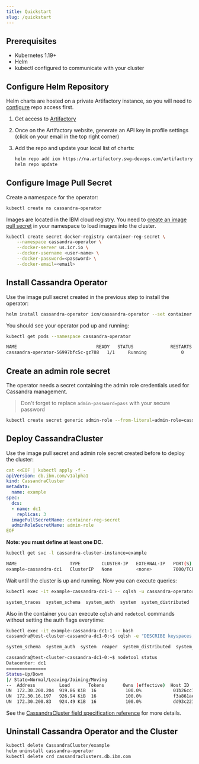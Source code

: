 ```yaml
---
title: Quickstart
slug: /quickstart
---
```


## Prerequisites

* Kubernetes 1.19+
* Helm
* kubectl configured to communicate with your cluster

## Configure Helm Repository

Helm charts are hosted on a private Artifactory instance, so you will need to [configure](https://pages.github.ibm.com/TheWeatherCompany/icm-docs/build-deploy/helm/chart-repositories#how-to-use-your-artifactory-repo-to-install-helm-charts-to-a-kubernetes-cluster) repo access first.

1. Get access to [Artifactory](https://na.artifactory.swg-devops.com)
1. Once on the Artifactory website, generate an API key in profile settings (click on your email in the top right corner)
1. Add the repo and update your local list of charts: 

    ```bash
    helm repo add icm https://na.artifactory.swg-devops.com/artifactory/wcp-icm-helm-virtual --username=<your-email> --password=<api-key>
    helm repo update
    ```
    
## Configure Image Pull Secret

Create a namespace for the operator:

```bash
kubectl create ns cassandra-operator
```

Images are located in the IBM cloud registry. You need to [create an image pull secret](https://pages.github.ibm.com/TheWeatherCompany/icm-docs/managed-kubernetes/container-registry.html#pulling-an-image-in-kubernetes) in your namespace to load images into the cluster.

```bash
kubectl create secret docker-registry container-reg-secret \
    --namespace cassandra-operator \
    --docker-server us.icr.io \
    --docker-username <user-name> \
    --docker-password=<password> \
    --docker-email=<email>
```

## Install Cassandra Operator

Use the image pull secret created in the previous step to install the operator:

```bash
helm install cassandra-operator icm/cassandra-operator --set container.imagePullSecret=container-reg-secret --namespace cassandra-operator
```                                                                                                                        

You should see your operator pod up and running:

```bash
kubectl get pods --namespace cassandra-operator

NAME                              READY   STATUS              RESTARTS   AGE
cassandra-operator-56997bfc5c-gz788   1/1     Running             0          40s
```

## Create an admin role secret

The operator needs a secret containing the admin role credentials used for Cassandra management.

> Don't forget to replace `admin-password=pass` with your secure password

```bash
kubectl create secret generic admin-role --from-literal=admin-role=cassandra-operator --from-literal=admin-password=pass
```

## Deploy CassandraCluster

Use the image pull secret and admin role secret created before to deploy the cluster:

```yaml
cat <<EOF | kubectl apply -f -
apiVersion: db.ibm.com/v1alpha1
kind: CassandraCluster
metadata:
  name: example
spec:
  dcs:
  - name: dc1
    replicas: 3
  imagePullSecretName: container-reg-secret
  adminRoleSecretName: admin-role
EOF
```

**Note: you must define at least one DC.**

```bash
kubectl get svc -l cassandra-cluster-instance=example

NAME                    TYPE        CLUSTER-IP   EXTERNAL-IP   PORT(S)                                        AGE
example-cassandra-dc1   ClusterIP   None         <none>        7000/TCP,7001/TCP,7199/TCP,9042/TCP,9160/TCP   3m
```

Wait until the cluster is up and running. Now you can execute queries:

```bash
kubectl exec -it example-cassandra-dc1-1 -- cqlsh -u cassandra-operator -p pass -e "DESCRIBE keyspaces;"

system_traces  system_schema  system_auth  system  system_distributed
```

Also in the container you can execute `cqlsh` and `nodetool` commands without setting the auth flags everytime:

```bash
kubectl exec -it example-cassandra-dc1-1 -- bash
cassandra@test-cluster-cassandra-dc1-0:~$ cqlsh -e "DESCRIBE keyspaces;"

system_schema  system_auth  system  reaper  system_distributed  system_traces

cassandra@test-cluster-cassandra-dc1-0:~$ nodetool status
Datacenter: dc1
===============
Status=Up/Down
|/ State=Normal/Leaving/Joining/Moving
--  Address         Load       Tokens       Owns (effective)  Host ID                               Rack
UN  172.30.200.204  919.86 KiB  16           100.0%            01b26cc1-4870-4617-97ab-adfa566cccee  rack1
UN  172.30.16.197   926.94 KiB  16           100.0%            f3a861ae-848d-4e52-a7bf-dc63cb87ef57  rack1
UN  172.30.200.83   924.49 KiB  16           100.0%            dd93c221-a8b1-47fd-aa63-40282863bf57  rack1
```

See the [CassandraCluster field specification reference](cassandracluster-configuration.md) for more details.

## Uninstall Cassandra Operator and the Cluster

```bash
kubectl delete CassandraCluster/example
helm uninstall cassandra-operator
kubectl delete crd cassandraclusters.db.ibm.com
```
